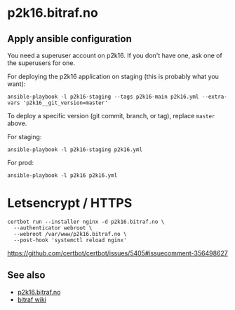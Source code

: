 p2k16.bitraf.no
===============

Apply ansible configuration
---------------------------

You need a superuser account on p2k16.
If you don't have one, ask one of the superusers for one.

For deploying the p2k16 application on staging (this is probably what you want):

```
ansible-playbook -l p2k16-staging --tags p2k16-main p2k16.yml --extra-vars 'p2k16__git_version=master'
```

To deploy a specific version (git commit, branch, or tag), replace `master` above.

For staging:

```
ansible-playbook -l p2k16-staging p2k16.yml
```

For prod:

```
ansible-playbook -l p2k16 p2k16.yml
```

Letsencrypt / HTTPS
===================

    certbot run --installer nginx -d p2k16.bitraf.no \
      --authenticator webroot \
      --webroot /var/www/p2k16.bitraf.no \
      --post-hook 'systemctl reload nginx'

https://github.com/certbot/certbot/issues/5405#issuecomment-356498627

See also
--------

- [p2k16.bitraf.no](http://p2k16.bitraf.no/)
- [bitraf wiki](https://bitraf.no/wiki/p2k16)
